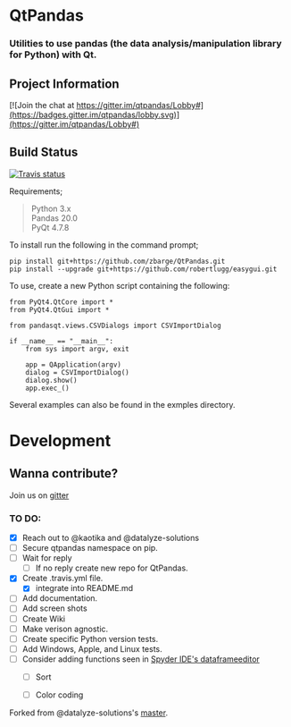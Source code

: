 # QtPandas

### Utilities to use pandas (the data analysis/manipulation library for Python) with Qt.

## Project Information

[![Join the chat at https://gitter.im/qtpandas/Lobby#](https://badges.gitter.im/qtpandas/lobby.svg)](https://gitter.im/qtpandas/Lobby#)

## Build Status

[![Travis status](https://travis-ci.org/draperjames/QtPandas.svg?branch=master)](https://travis-ci.org/draperjames/QtPandas)

Requirements;
> Python 3.x    
> Pandas 20.0   
> PyQt 4.7.8

To install run the following in the command prompt;
```
pip install git+https://github.com/zbarge/QtPandas.git
pip install --upgrade git+https://github.com/robertlugg/easygui.git
```

To use, create a new Python script containing the following:
```
from PyQt4.QtCore import *
from PyQt4.QtGui import *

from pandasqt.views.CSVDialogs import CSVImportDialog

if __name__ == "__main__":
    from sys import argv, exit

    app = QApplication(argv)
    dialog = CSVImportDialog()
    dialog.show()
    app.exec_()
```
Several examples can also be found in the exmples directory.

# Development

## Wanna contribute?

Join us on [gitter](https://gitter.im/qtpandas/Lobby#)

### TO DO:
- [x] Reach out to @kaotika and @datalyze-solutions
- [ ] Secure qtpandas namespace on pip.
- [ ] Wait for reply
    - [ ] If no reply create new repo for QtPandas.
- [x] Create .travis.yml file.
    - [x] integrate into README.md
- [ ] Add documentation.
- [ ] Add screen shots
- [ ] Create Wiki
- [ ] Make verison agnostic.
- [ ] Create specific Python version tests.
- [ ] Add Windows, Apple, and Linux tests.
- [ ] Consider adding functions seen in [Spyder IDE's dataframeeditor](https://github.com/spyder-ide/spyder/blob/f2b36f00f873cf4080087bfb529e6256b3e24792/spyder/widgets/variableexplorer/dataframeeditor.py)
    - [ ] Sort
    - [ ] Color coding    


Forked from @datalyze-solutions's [master](https://github.com/datalyze-solutions/pandas-qt).
